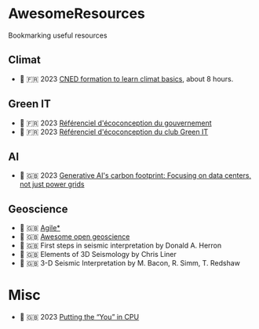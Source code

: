 # AwesomeResources
Bookmarking useful resources

## Climat
- :link:      :fr: 2023 [CNED formation to learn climat basics](https://climat.cned.fr/formations/), about 8 hours.

## Green IT
- :link:      :fr: 2023 [Référenciel d'écoconception du gouvernement](https://ecoresponsable.numerique.gouv.fr/publications/referentiel-general-ecoconception/)
- :link:      :fr: 2023 [Référenciel d'écoconception du club Green IT](https://club.greenit.fr/referentiel.html)

## AI
- :link:      :uk: 2023 [Generative AI's carbon footprint: Focusing on data centers, not just power grids](https://www.96layers.ai/p/generative-ai-carbon-emissions-and)

## Geoscience
- :link:      :uk: [Agile*](https://agilescientific.com/)
- :link:      :uk: [Awesome open geoscience](https://github.com/softwareunderground/awesome-open-geoscience)
- :blue_book: :uk: First steps in seismic interpretation by Donald A. Herron
- :blue_book: :uk: Elements of 3D Seismology by Chris Liner
- :blue_book: :uk: 3-D Seismic Interpretation by M. Bacon, R. Simm, T. Redshaw

# Misc
- :link:      :uk: 2023 [Putting the “You” in CPU](https://cpu.land/)
